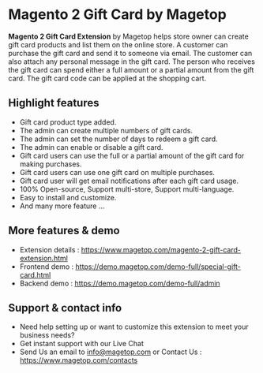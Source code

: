 # Magento 2 Gift Card by Magetop

**Magento 2 Gift Card Extension** by Magetop helps store owner can create gift card products and list them on the online store. A customer can purchase the gift card and send it to someone via email. The customer can also attach any personal message in the gift card. The person who receives the gift card can spend either a full amount or a partial amount from the gift card. The gift card code can be applied at the shopping cart.

## Highlight features

- Gift card product type added.
- The admin can create multiple numbers of gift cards.
- The admin can set the number of days to redeem a gift card.
- The admin can enable or disable a gift card.
- Gift card users can use the full or a partial amount of the gift card for making purchases.
- Gift card users can use one gift card on multiple purchases.
- Gift card user will get email notifications after each gift card usage.
- 100% Open-source, Support multi-store, Support multi-language.
- Easy to install and customize.
- And many more feature ...

## More features & demo

- Extension details : https://www.magetop.com/magento-2-gift-card-extension.html
- Frontend demo : https://demo.magetop.com/demo-full/special-gift-card.html
- Backend demo : https://demo.magetop.com/demo-full/admin

## Support & contact info

- Need help setting up or want to customize this extension to meet your business needs? 
- Get instant support with our Live Chat
- Send Us an email to info@magetop.com or Contact Us : https://www.magetop.com/contacts
